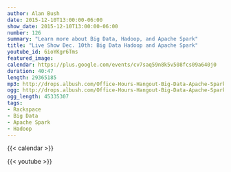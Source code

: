 ```yaml
---
author: Alan Bush
date: 2015-12-10T13:00:00-06:00
show_date: 2015-12-10T13:00:00-06:00
number: 126
summary: "Learn more about Big Data, Hadoop, and Apache Spark"
title: "Live Show Dec. 10th: Big Data Hadoop and Apache Spark"
youtube_id: 6ioYKgr6Tms
featured_image:
calendar: https://plus.google.com/events/cv7saq59n8k5v508fcs09a640j0
duration: 40:47
length: 29365185
mp3: http://drops.albush.com/Office-Hours-Hangout-Big-Data-Apache-Spark.mp3
ogg: http://drops.albush.com/Office-Hours-Hangout-Big-Data-Apache-Spark.ogg
ogg_length: 45335307
tags:
- Rackspace
- Big Data
- Apache Spark
- Hadoop
---
```


{{< calendar >}}

{{< youtube >}}
